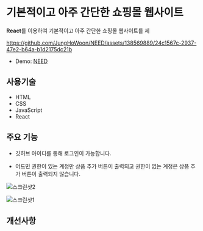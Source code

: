 # 기본적이고 아주 간단한 쇼핑몰 웹사이트

**React**를 이용하여 기본적이고 아주 간단한 쇼핑몰 웹사이트를 제

https://github.com/JungHoWoon/NEED/assets/138569889/24c1567c-2937-47e2-b64a-b1d2175dc21b

- Demo: [NEED](https://peppy-wisp-95c62d.netlify.app)

## 사용기술

- HTML
- CSS
- JavaScript
- React

## 주요 기능

- 깃허브 아이디를 통해 로그인이 가능합니다.

- 어드민 권한이 있는 계정만 상품 추가 버튼이 출력되고 권한이 없는 계정은 상품 추가 버튼이 출력되지 않습니다.

![스크린샷2](https://github.com/JungHoWoon/NEED/assets/138569889/e3f53205-f3c3-4da1-b3ee-d7b9e0880838)

![스크린샷1](https://github.com/JungHoWoon/NEED/assets/138569889/7cabc4da-631c-4b36-9ae6-ab950d52c284)

## 개선사항
